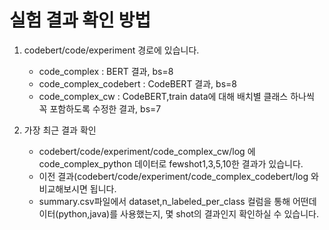 # 실험 결과 확인 방법

1. codebert/code/experiment 경로에 있습니다.
   - code_complex : BERT 결과, bs=8
   - code_complex_codebert : CodeBERT 결과, bs=8
   - code_complex_cw : CodeBERT,train data에 대해 배치별 클래스 하나씩 꼭 포함하도록 수정한 결과, bs=7

2. 가장 최근 결과 확인 
   - codebert/code/experiment/code_complex_cw/log 에 code_complex_python 데이터로 fewshot1,3,5,10한 결과가 있습니다.
   - 이전 결과(codebert/code/experiment/code_complex_codebert/log 와 비교해보시면 됩니다.
   - summary.csv파일에서 dataset,n_labeled_per_class 컬럼을 통해 어떤데이터(python,java)를 사용했는지, 몇 shot의 결과인지 확인하실 수 있습니다.
